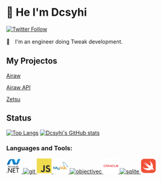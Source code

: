# 👋 He I'm Dcsyhi

[![Twitter Follow](https://img.shields.io/twitter/follow/linux_n1?label=Twitter&logo=twitter&style=plastic)](https://twitter.com/intent/follow?screen_name=linux_n1)

📱　I'm an engineer doing Tweak development.

## My Projectos
[Airaw](https://dcsyhi1998.github.io/depiction/Airaw)

[Airaw API](https://dcsyhi1998.github.io/airawapi)

[Zetsu](https://dcsyhi1998.github.io/depiction/zetsu)

## Status
[![Top Langs](https://github-readme-stats.vercel.app/api/top-langs/?username=Dcsyhi1998&layout=compact&theme=gruvbox)](https://github.com/Dcsyhi1998)
[![Dcsyhi's GitHub stats](https://github-readme-stats.vercel.app/api?username=Dcsyhi1998&theme=gruvbox&show_icons=true)](https://github.com/Dcsyhi1998)

<h3 align="left">Languages and Tools:</h3>
<p align="left">
    <a href="https://dotnet.microsoft.com/" target="_blank" rel="noreferrer">
        <img src="https://raw.githubusercontent.com/devicons/devicon/master/icons/dot-net/dot-net-original-wordmark.svg" alt="dotnet" width="40" height="40"/>
    </a>
    <a href="https://git-scm.com/" target="_blank" rel="noreferrer">
        <img src="https://www.vectorlogo.zone/logos/git-scm/git-scm-icon.svg" alt="git" width="40" height="40"/>
    </a>
    <a href="https://developer.mozilla.org/en-US/docs/Web/JavaScript" target="_blank" rel="noreferrer">
        <img src="https://raw.githubusercontent.com/devicons/devicon/master/icons/javascript/javascript-original.svg" alt="javascript" width="40" height="40"/>
    </a>
    <a href="https://www.mysql.com/" target="_blank" rel="noreferrer">
        <img src="https://raw.githubusercontent.com/devicons/devicon/master/icons/mysql/mysql-original-wordmark.svg" alt="mysql" width="40" height="40"/>
    </a> <a href="https://developer.apple.com/library/archive/documentation/Cocoa/Conceptual/ProgrammingWithObjectiveC/Introduction/Introduction.html" target="_blank" rel="noreferrer">
        <img src="https://www.vectorlogo.zone/logos/apple_objectivec/apple_objectivec-icon.svg" alt="objectivec" width="40" height="40"/>
    </a>
    <a href="https://www.oracle.com/" target="_blank" rel="noreferrer">
        <img src="https://raw.githubusercontent.com/devicons/devicon/master/icons/oracle/oracle-original.svg" alt="oracle" width="40" height="40"/>
    </a>
    <a href="https://www.sqlite.org/" target="_blank" rel="noreferrer">
        <img src="https://www.vectorlogo.zone/logos/sqlite/sqlite-icon.svg" alt="sqlite" width="40" height="40"/>
    </a>
    <a href="https://developer.apple.com/swift/" target="_blank" rel="noreferrer">
        <img src="https://raw.githubusercontent.com/devicons/devicon/master/icons/swift/swift-original.svg" alt="swift" width="40" height="40"/>
    </a>
</p>
